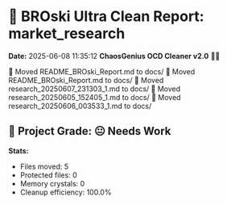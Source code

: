 # 🧹 BROski Ultra Clean Report: market_research
**Date:** 2025-06-08 11:35:12
**ChaosGenius OCD Cleaner v2.0** 🧠💜

📁 Moved README_BROski_Report.md to docs/
📁 Moved README_BROski_Report.md to docs/
📁 Moved research_20250607_231303_1.md to docs/
📁 Moved research_20250605_152405_1.md to docs/
📁 Moved research_20250606_003533_1.md to docs/

## 🧠 Project Grade: 😐 Needs Work
**Stats:**
- Files moved: 5
- Protected files: 0
- Memory crystals: 0
- Cleanup efficiency: 100.0%